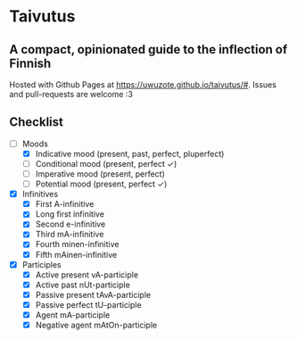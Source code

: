 # Taivutus
## A compact, opinionated guide to the inflection of Finnish

Hosted with Github Pages at <https://uwuzote.github.io/taivutus/#>.
Issues and pull-requests are welcome :3

## Checklist
- [ ] Moods
  - [x] Indicative mood (present, past, perfect, pluperfect)
  - [ ] Conditional mood (present, perfect ✓)
  - [ ] Imperative mood (present, perfect)
  - [ ] Potential mood (present, perfect ✓)
- [x] Infinitives
  - [x] First A-infinitive
  - [x] Long first infinitive
  - [x] Second e-infinitive
  - [x] Third mA-infinitive
  - [x] Fourth minen-infinitive
  - [x] Fifth mAinen-infinitive
- [x] Participles
  - [x] Active present vA-participle
  - [x] Active past nUt-participle
  - [x] Passive present tAvA-participle
  - [x] Passive perfect tU-participle
  - [x] Agent mA-participle
  - [x] Negative agent mAtOn-participle
